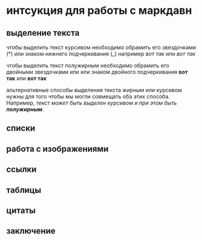 # интсукция для работы с маркдавн

## выделение текста

чтобы выделить текст курсивом необходимо обрамить его звездочками (*) или знаком нижнего подчеркивания (_) например *вот так* или _вот так_

чтобы выделить текст полужирным необходимо  обрамить его двойными звездочками или  или знаком двойного подчеркивания **вот так** или __вот так__

альтернативные способы выделения текста жирным или курсивом нужны для того чтобы мы могли совмещать оба этих способа. Например, _текст может быть выделен курсивом и при этом быть **полужирным**_.

## списки

## работа с изображениями 

## ссылки 

## таблицы

## цитаты

## заключение 